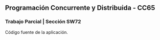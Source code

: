 
## Programación Concurrente y Distribuida - CC65


### Trabajo Parcial | Sección SW72
  
Código fuente de la aplicación.
